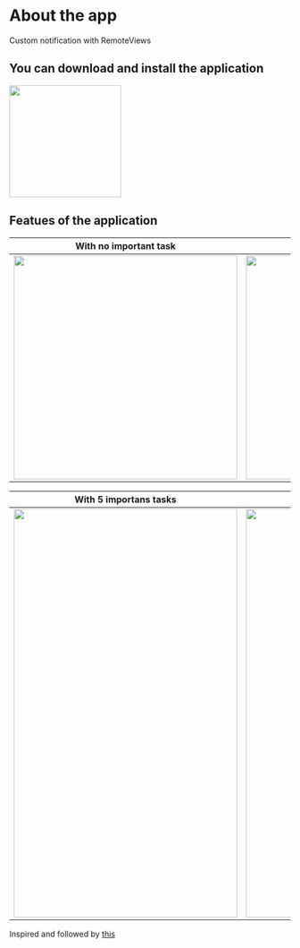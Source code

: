 # About the app
Custom notification with RemoteViews

## You can download and install the application
[<img src="https://user-images.githubusercontent.com/56734609/114069097-0a59e500-98b8-11eb-9dd5-047b4d2e4fb5.png" width="200" height="200">](https://t.me/android_projects/68 "On Telegram")

## Featues of the application
With no important task | With 3 important tasks
-------- | -----------
<img src="https://user-images.githubusercontent.com/56734609/116296997-4942d280-a7b4-11eb-8eba-909f78262f67.png" width="400" heigth="730" /> | <img src="https://user-images.githubusercontent.com/56734609/116297070-595ab200-a7b4-11eb-90fa-24a4bd90118d.png" width="400" heigth="730" />

With 5 importans tasks | With 7 important tasks
----------- | ----------
<img src="https://user-images.githubusercontent.com/56734609/116297084-5c55a280-a7b4-11eb-87ba-68a3df4428ff.png" width="400" height="730"/> | <img src="https://user-images.githubusercontent.com/56734609/116297098-5fe92980-a7b4-11eb-8cc5-6023616dadde.png" width="400" height="730"/> 

Inspired and followed by [this](https://codinginflow.com/tutorials/android/custom-notification)
